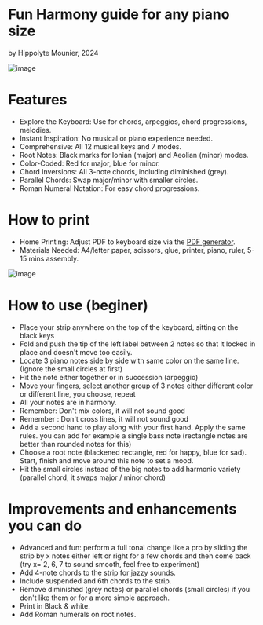 # Fun Harmony guide for any piano size
by Hippolyte Mounier, 2024


![image](https://github.com/user-attachments/assets/fb1200bb-87b1-4d79-9293-5d27271177d8)

# Features

- Explore the Keyboard: Use for chords, arpeggios, chord progressions, melodies.
- Instant Inspiration: No musical or piano experience needed.
- Comprehensive: All 12 musical keys and 7 modes.
- Root Notes: Black marks for Ionian (major) and Aeolian (minor) modes.
- Color-Coded: Red for major, blue for minor.
- Chord Inversions: All 3-note chords, including diminished (grey).
- Parallel Chords: Swap major/minor with smaller circles.
- Roman Numeral Notation: For easy chord progressions.

# How to print
- Home Printing: Adjust PDF to keyboard size via the [PDF generator](https://hipe-0.github.io/piano-harmony-strip/index.html).
- Materials Needed: A4/letter paper, scissors, glue, printer, piano, ruler, 5-15 mins assembly.

![image](https://github.com/user-attachments/assets/d376860b-ecf5-40b8-9601-576941c7f2ec)

# How to use (beginer)
- Place your strip anywhere on the top of the keyboard, sitting on the black keys
- Fold and push the tip of the left label between 2 notes so that it locked in place and doesn't move too easily.
- Locate 3 piano notes side by side with same color on the same line. (Ignore the small circles at first)
- Hit the note either together or in succession (arpeggio)
- Move your fingers, select another group of 3 notes either different color or different line, you choose, repeat
- All your notes are in harmony.
- Remember: Don't mix colors, it will not sound good
- Remember : Don't cross lines, it will not sound good
- Add a second hand to play along with your first hand. Apply the same rules. you can add for example a single bass note (rectangle notes are better than rounded notes for this)
- Choose a root note (blackened rectangle, red for happy, blue for sad). Start, finish and move around this note to set a mood. 
- Hit the small circles instead of the big notes to add harmonic variety (parallel chord, it swaps major / minor chord)
  
# Improvements and enhancements you can do
- Advanced and fun: perform a full tonal change like a pro by sliding the strip by x notes either left or right for a few chords and then come back (try x= 2, 6, 7 to sound smooth, feel free to experiment)
- Add 4-note chords to the strip for jazzy sounds.
- Include suspended and 6th chords to the strip.
- Remove diminished (grey notes) or parallel chords (small circles) if you don't like them or for a more simple approach.
- Print in Black & white.
- Add Roman numerals on root notes.
